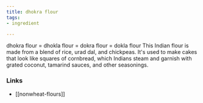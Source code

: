 ```yaml
---
title: dhokra flour
tags:
- ingredient

---
```

dhokra flour = dhokla flour = dokra flour = dokla flour This Indian flour is made from a blend of rice, urad dal, and chickpeas. It's used to make cakes that look like squares of cornbread, which Indians steam and garnish with grated coconut, tamarind sauces, and other seasonings.

### Links

* [[nonwheat-flours]]
